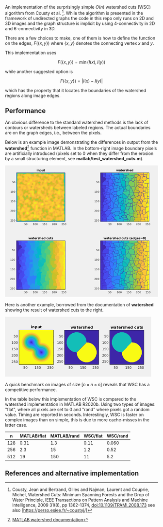 An implementation of the surprisingly simple $`O(n)`$ watershed cuts
(WSC) algorithm from Cousty et al. [^1]. While the algorithm is
presented in the framework of undirected graphs the code in this repo
only runs on 2D and 3D images and the graph structure is implicit by
using 4-connectivity in 2D and 6-connectivity in 3D.

There are a few choices to make, one of them is how to define the
function on the edges, $`F(\{x,y\})`$ where $`\{x,y\}`$ denotes the
connecting vertex $x$ and $y$.

This implementation uses

``` math
F(\{x,y\}) = \min \left( I(x) , I(y) \right)
```

while another suggested option is

``` math
F(\{x,y\}) = | I(x) - I(y) |
```

which has the property that it locates the boundaries of the watershed
regions along image edges.

## Performance
An obvious difference to the standard watershed methods is the lack of
contours or watersheds between labeled regions. The actual boundaries
are on the graph edges, i.e., between the pixels.

Below is an example image demonstrating the differences in output from
the **watershed**[^2] function in MATLAB. In the bottom-right
image boundary pixels are artificially introduced (pixels set to 0
when they differ from the erosion by a small structuring element, see
**matlab/test_watershed_cuts.m**).

<img src="doc/screenshot1.png">

Here is another example, borrowed from the documentation of
**watershed** showing the result of watershed cuts to the right.

<img src="doc/screenshot2.png">

A quick benchmark on images of size $`\left[n \times n \times
n\right]`$ reveals that WSC has a competitive
performance.

In the table below this implementation of WSC is compared to the
watershed implementation in MATLAB R2020b. Using two types of images:
"flat", where all pixels are set to 0 and "rand" where pixels got a
random value. Timing are reported in seconds. Interestingly, WSC is
faster on complex images than on simple, this is due to more
cache-misses in the latter case.

| n     | MATLAB/flat | MATLAB/rand | WSC/flat | WSC/rand |
| ---   | ---         | ---         | ---      | ---      |
| 128   | 0.31        | 1.3         | 0.11     | 0.060    |
| 256   | 2.3         | 15          | 1.2      | 0.52     |
| 512   | 19          | 150         | 11       | 5.2      |


## References and alternative implementation

[^1]: Cousty, Jean and Bertrand, Gilles and Najman, Laurent and Couprie, Michel, Watershed Cuts: Minimum Spanning Forests and the Drop of Water Principle, IEEE Transactions on Pattern Analysis and Machine Intelligence, 2009 31(8), pp 1362-1374, [doi:10.1109/TPAMI.2008.173](http://dx.doi.org/10.1109/TPAMI.2008.173) see also [https://perso.esiee.fr/~coustyj/]
[^2]: [MATLAB watershed documentation](https://se.mathworks.com/help/images/ref/watershed.html)
[^3]: [scikit-image documentation on watershed](https://scikit-image.org/docs/stable/api/skimage.segmentation.html#skimage.segmentation.watershed) there is also a [demo](https://scikit-image.org/docs/stable/auto_examples/segmentation/plot_watershed.html)
[^4]: [DIPlib watershed documentation](https://diplib.org/diplib-docs/segmentation.html)
